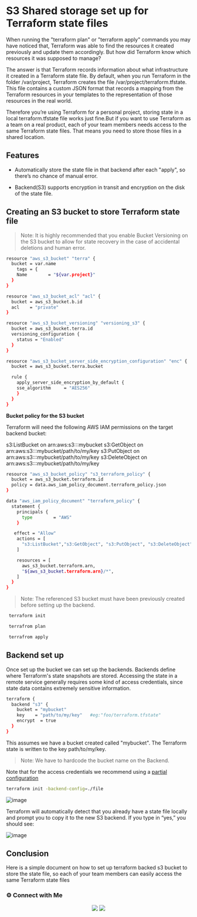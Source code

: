 
# S3 Shared storage set up for Terraform state files

When running the "terraform plan" or "terraform apply" commands you may have noticed that, Terraform was able to find the resources it created previously and update them accordingly. But how did Terraform know which resources it was supposed to manage?

The answer is that Terraform records information about what infrastructure it created in a Terraform state file. By default, when you run Terraform in the folder /var/project, Terraform creates the file /var/project/terraform.tfstate. This file contains a custom JSON format that records a mapping from the Terraform resources in your templates to the representation of those resources in the real world.

Therefore you’re using Terraform for a personal project, storing state in a local terraform.tfstate file works just fine.But if you want to use Terraform as a team on a real product, each of your team members needs access to the same Terraform state files. That means you need to store those files in a shared location.
## Features
 
 - Automatically store the state file in that backend after each "apply", so there’s no chance of manual error. 

-  Backend(S3) supports encryption in transit and encryption on the disk of the state file. 


## Creating an S3 bucket to store Terraform state file


> Note: It is highly recommended that you enable Bucket Versioning on the S3 bucket to allow for state recovery in the case of accidental deletions and human error.


```bash
resource "aws_s3_bucket" "terra" {
  bucket = var.name
    tags = {
    Name        = "${var.project}"
  }
}

resource "aws_s3_bucket_acl" "acl" {
  bucket = aws_s3_bucket.b.id
  acl    = "private"
}

resource "aws_s3_bucket_versioning" "versioning_s3" {
  bucket = aws_s3_bucket.terra.id
  versioning_configuration {
    status = "Enabled"
  }
}

resource "aws_s3_bucket_server_side_encryption_configuration" "enc" {
  bucket = aws_s3_bucket.terra.bucket

  rule {
    apply_server_side_encryption_by_default {
    sse_algorithm     = "AES256"
    }
  }
}

```

**Bucket policy for the S3 bucket**

Terraform will need the following AWS IAM permissions on the target backend bucket:

s3:ListBucket on arn:aws:s3:::mybucket
s3:GetObject on arn:aws:s3:::mybucket/path/to/my/key
s3:PutObject on arn:aws:s3:::mybucket/path/to/my/key
s3:DeleteObject on arn:aws:s3:::mybucket/path/to/my/key

```bash
resource "aws_s3_bucket_policy" "s3_terraform_policy" {
  bucket = aws_s3_bucket.terraform.id
  policy = data.aws_iam_policy_document.terraform_policy.json
}

data "aws_iam_policy_document" "terraform_policy" {
  statement {
    principals {
      type        = "AWS"
    }

   effect = "Allow"
    actions = [
      "s3:ListBucket","s3:GetObject", "s3:PutObject", "s3:DeleteObject",
    ]

    resources = [
      aws_s3_bucket.terraform.arn,
      "${aws_s3_bucket.terraform.arn}/*",
    ]
  }
}

```


> Note: The referenced S3 bucket must have been previously created before setting up the backend.



```bash
 terraform init 

 terrafrom plan

 terrafrom apply
 ```

## Backend set up

Once set up the bucket we can set up the backends.
Backends define where Terraform's state snapshots are stored.
Accessing the state in a remote service generally requires some kind of access credentials, since state data contains extremely sensitive information.

```bash
terraform {
  backend "s3" {
    bucket = "mybucket"        
    key    = "path/to/my/key"   #eg:"foo/terraform.tfstate"
    encrypt  = true
  }
}
```

This assumes we have a bucket created called "mybucket". The Terraform state is written to the key path/to/my/key.

> Note: We have to hardcode the bucket name on the Backend.


Note that for the access credentials we recommend using a [partial configuration](https://www.terraform.io/language/settings/backends/configuration#partial-configuration)

```bash
terraform init -backend-config=./file
```

![image](https://user-images.githubusercontent.com/100775027/162683048-5fb42c8e-5ec4-4a05-a2a4-a29cd50b14b5.png)

Terraform will automatically detect that you already have a state file locally and prompt you to copy it to the new S3 backend. If you type in “yes,” you should see:

![image](https://user-images.githubusercontent.com/100775027/162683180-6fe91e52-4c45-462d-9bc6-957fdddca893.png)


## Conclusion
Here is a simple document on how to set up terraform backed s3 bucket to store the state file, so each of your team members can easily access the same Terraform state files

  
 ### ⚙️ Connect with Me
<p align="center">
<a href="https://www.linkedin.com/in/radin-lawrence-8b3270102/"><img src="https://img.shields.io/badge/LinkedIn-0077B5?style=for-the-badge&logo=linkedin&logoColor=white"/></a>
<a href="mailto:radin.lawrence@gmail.com"><img src="https://img.shields.io/badge/Gmail-D14836?style=for-the-badge&logo=gmail&logoColor=white"/></a>
